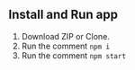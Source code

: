 
## Install and Run app
1. Download ZIP or Clone.
2. Run the comment `npm i`
3. Run the comment `npm start`
